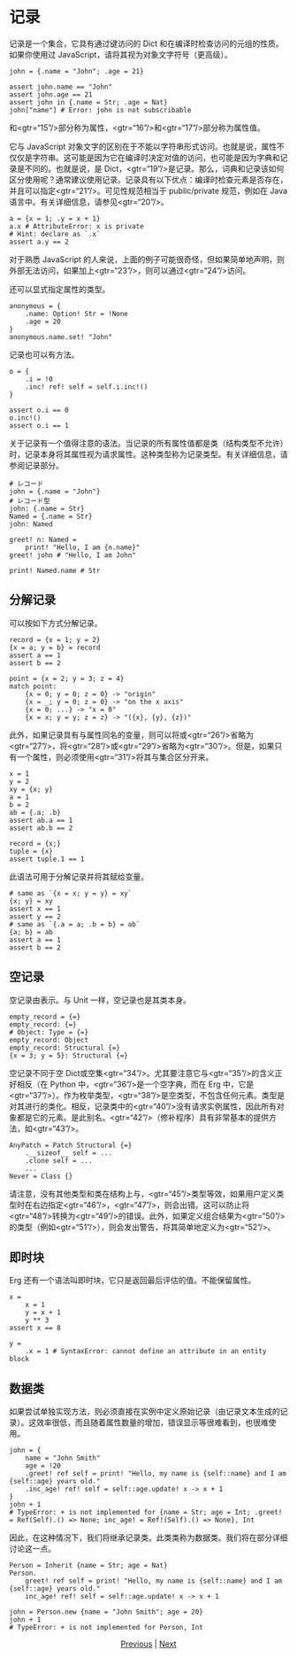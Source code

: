 # 记录

记录是一个集合，它具有通过键访问的 Dict 和在编译时检查访问的元组的性质。如果你使用过 JavaScript，请将其视为对象文字符号（更高级）。


```erg
john = {.name = "John"; .age = 21}

assert john.name == "John"
assert john.age == 21
assert john in {.name = Str; .age = Nat}
john["name"] # Error: john is not subscribable
```

和<gtr=“15”/>部分称为属性，<gtr=“16”/>和<gtr=“17”/>部分称为属性值。

它与 JavaScript 对象文字的区别在于不能以字符串形式访问。也就是说，属性不仅仅是字符串。这可能是因为它在编译时决定对值的访问，也可能是因为字典和记录是不同的。也就是说，是 Dict，<gtr=“19”/>是记录。那么，词典和记录该如何区分使用呢？通常建议使用记录。记录具有以下优点：编译时检查元素是否存在，并且可以指定<gtr=“21”/>。可见性规范相当于 public/private 规范，例如在 Java 语言中。有关详细信息，请参见<gtr=“20”/>。


```erg
a = {x = 1; .y = x + 1}
a.x # AttributeError: x is private
# Hint: declare as `.x`
assert a.y == 2
```

对于熟悉 JavaScript 的人来说，上面的例子可能很奇怪，但如果简单地声明，则外部无法访问，如果加上<gtr=“23”/>，则可以通过<gtr=“24”/>访问。

还可以显式指定属性的类型。


```erg
anonymous = {
    .name: Option! Str = !None
    .age = 20
}
anonymous.name.set! "John"
```

记录也可以有方法。


```erg
o = {
    .i = !0
    .inc! ref! self = self.i.inc!()
}

assert o.i == 0
o.inc!()
assert o.i == 1
```

关于记录有一个值得注意的语法。当记录的所有属性值都是类（结构类型不允许）时，记录本身将其属性视为请求属性。这种类型称为记录类型。有关详细信息，请参阅记录部分。


```erg
# レコード
john = {.name = "John"}
# レコード型
john: {.name = Str}
Named = {.name = Str}
john: Named

greet! n: Named =
    print! "Hello, I am {n.name}"
greet! john # "Hello, I am John"

print! Named.name # Str
```

## 分解记录

可以按如下方式分解记录。


```erg
record = {x = 1; y = 2}
{x = a; y = b} = record
assert a == 1
assert b == 2

point = {x = 2; y = 3; z = 4}
match point:
    {x = 0; y = 0; z = 0} -> "origin"
    {x = _; y = 0; z = 0} -> "on the x axis"
    {x = 0; ...} -> "x = 0"
    {x = x; y = y; z = z} -> "({x}, {y}, {z})"
```

此外，如果记录具有与属性同名的变量，则可以将或<gtr=“26”/>省略为<gtr=“27”/>，将<gtr=“28”/>或<gtr=“29”/>省略为<gtr=“30”/>。但是，如果只有一个属性，则必须使用<gtr=“31”/>将其与集合区分开来。


```erg
x = 1
y = 2
xy = {x; y}
a = 1
b = 2
ab = {.a; .b}
assert ab.a == 1
assert ab.b == 2

record = {x;}
tuple = {x}
assert tuple.1 == 1
```

此语法可用于分解记录并将其赋给变量。


```erg
# same as `{x = x; y = y} = xy`
{x; y} = xy
assert x == 1
assert y == 2
# same as `{.a = a; .b = b} = ab`
{a; b} = ab
assert a == 1
assert b == 2
```

## 空记录

空记录由表示。与 Unit 一样，空记录也是其类本身。


```erg
empty_record = {=}
empty_record: {=}
# Object: Type = {=}
empty_record: Object
empty_record: Structural {=}
{x = 3; y = 5}: Structural {=}
```

空记录不同于空 Dict或空集<gtr=“34”/>。尤其要注意它与<gtr=“35”/>的含义正好相反（在 Python 中，<gtr=“36”/>是一个空字典，而在 Erg 中，它是<gtr=“37”/>）。作为枚举类型，<gtr=“38”/>是空类型，不包含任何元素。类型是对其进行的类化。相反，记录类中的<gtr=“40”/>没有请求实例属性，因此所有对象都是它的元素。是此别名。<gtr=“42”/>（修补程序）具有非常基本的提供方法，如<gtr=“43”/>。


```erg
AnyPatch = Patch Structural {=}
    .__sizeof__ self = ...
    .clone self = ...
    ...
Never = Class {}
```

请注意，没有其他类型和类在结构上与，<gtr=“45”/>类型等效，如果用户定义类型时在右边指定<gtr=“46”/>，<gtr=“47”/>，则会出错。这可以防止将<gtr=“48”/>转换为<gtr=“49”/>的错误。此外，如果定义组合结果为<gtr=“50”/>的类型（例如<gtr=“51”/>），则会发出警告，将其简单地定义为<gtr=“52”/>。

## 即时块

Erg 还有一个语法叫即时块，它只是返回最后评估的值。不能保留属性。


```erg
x =
    x = 1
    y = x + 1
    y ** 3
assert x == 8

y =
    .x = 1 # SyntaxError: cannot define an attribute in an entity block
```

## 数据类

如果尝试单独实现方法，则必须直接在实例中定义原始记录（由记录文本生成的记录）。这效率很低，而且随着属性数量的增加，错误显示等很难看到，也很难使用。


```erg
john = {
    name = "John Smith"
    age = !20
    .greet! ref self = print! "Hello, my name is {self::name} and I am {self::age} years old."
    .inc_age! ref! self = self::age.update! x -> x + 1
}
john + 1
# TypeError: + is not implemented for {name = Str; age = Int; .greet! = Ref(Self).() => None; inc_age! = Ref!(Self).() => None}, Int
```

因此，在这种情况下，我们将继承记录类。此类类称为数据类。我们将在部分详细讨论这一点。


```erg
Person = Inherit {name = Str; age = Nat}
Person.
    greet! ref self = print! "Hello, my name is {self::name} and I am {self::age} years old."
    inc_age! ref! self = self::age.update! x -> x + 1

john = Person.new {name = "John Smith"; age = 20}
john + 1
# TypeError: + is not implemented for Person, Int
```

<p align='center'>
    <a href='./12_dict.md'>Previous</a> | <a href='./14_set.md'>Next</a>
</p>

